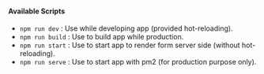 #### Available Scripts
- ```npm run dev```  : Use while developing app (provided hot-reloading).
- ```npm run build```  : Use to build app while production.
- ```npm run start```  : Use to start app to render form server side (without hot-reloading).
- ```npm run serve```  : Use to start app with pm2 (for production purpose only).